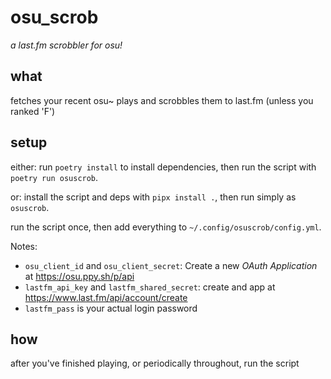 # osu_scrob
*a last.fm scrobbler for osu!*

## what

fetches your recent osu~ plays and scrobbles them to last.fm
(unless you ranked 'F')

## setup

either:
run `poetry install` to install dependencies,
then run the script with `poetry run osuscrob`.

or:
install the script and deps with `pipx install .`,
then run simply as `osuscrob`.

run the script once, then add everything to
`~/.config/osuscrob/config.yml`.

Notes:
* `osu_client_id` and `osu_client_secret`:  Create a new *OAuth
  Application* at https://osu.ppy.sh/p/api
* `lastfm_api_key` and `lastfm_shared_secret`:
  create and app at https://www.last.fm/api/account/create
* `lastfm_pass` is your actual login password

## how

after you've finished playing, or periodically throughout, run the
script
